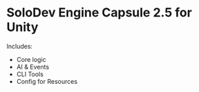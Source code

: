 # SoloDev Engine Capsule 2.5 for Unity

Includes:
- Core logic
- AI & Events
- CLI Tools
- Config for Resources
